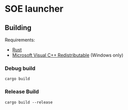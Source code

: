 # SOE launcher

## Building

Requirements:

* [Rust](https://www.rust-lang.org/)
* [Microsoft Visual C++ Redistributable](https://aka.ms/vs/17/release/VC_redist.x64.exe) (Windows only)

### Debug build
```
cargo build
```

### Release Build
```
cargo build --release
```
